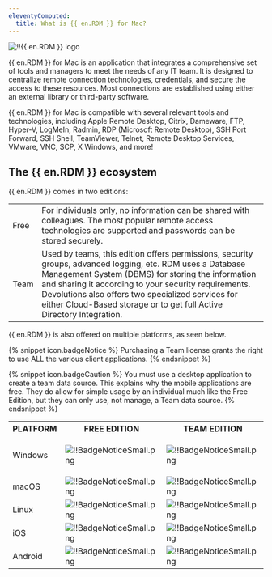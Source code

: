 ```yaml
---
eleventyComputed:
  title: What is {{ en.RDM }} for Mac?
---
```

![!!{{ en.RDM }} logo](https://webdevolutions.blob.core.windows.net/images/projects/remote-desktop-manager/logos/remote-desktop-manager-color-shadow.svg)

{{ en.RDM }} for Mac is an application that integrates a comprehensive set of tools and managers to meet the needs of any IT team. It is designed to centralize remote connection technologies, credentials, and secure the access to these resources. Most connections are established using either an external library or third-party software.  

{{ en.RDM }} for Mac is compatible with several relevant tools and technologies, including Apple Remote Desktop, Citrix, Dameware, FTP, Hyper-V, LogMeIn, Radmin, RDP (Microsoft Remote Desktop), SSH Port Forward, SSH Shell, TeamViewer, Telnet, Remote Desktop Services, VMware, VNC, SCP, X Windows, and more! 

## The {{ en.RDM }} ecosystem 

{{ en.RDM }} comes in two editions: 

<table>
	<tr>
		<td>
Free 
		</td>
		<td>
For individuals only, no information can be shared with colleagues. The most popular remote access technologies are supported and passwords can be stored securely. 
		</td>
	</tr>
	<tr>
		<td>
Team 
		</td>
		<td>
Used by teams, this edition offers permissions, security groups, advanced logging, etc. RDM uses a Database Management System (DBMS) for storing the information and sharing it according to your security requirements. Devolutions also offers two specialized services for either Cloud-Based storage or to get full Active Directory Integration. 
		</td>
	</tr>
</table>

{{ en.RDM }} is also offered on multiple platforms, as seen below. 

{% snippet icon.badgeNotice %} 
Purchasing a Team license grants the right to use ALL the various client applications. 
{% endsnippet %}
 
{% snippet icon.badgeCaution %} 
You must use a desktop application to create a team data source. This explains why the mobile applications are free. They do allow for simple usage by an individual much like the Free Edition, but they can only use, not manage, a Team data source. 
{% endsnippet %}
 
<table>
	<tr>
		<th>
PLATFORM 
		</th>
		<th>
FREE EDITION 
		</th>
		<th>
TEAM EDITION 
		</th>
	</tr>
	<tr>
		<td>
Windows 
		</td>
		<td>

![!!BadgeNoticeSmall.png](/img/common/BadgeNoticeSmall.png) 
		</td>
		<td>
![!!BadgeNoticeSmall.png](/img/common/BadgeNoticeSmall.png) 
		</td>
	</tr>
	<tr>
		<td>
macOS 
		</td>
		<td>
![!!BadgeNoticeSmall.png](/img/common/BadgeNoticeSmall.png) 
		</td>
		<td>
![!!BadgeNoticeSmall.png](/img/common/BadgeNoticeSmall.png) 
		</td>
	</tr>
	<tr>
		<td>
Linux 
		</td>
		<td>
![!!BadgeNoticeSmall.png](/img/common/BadgeNoticeSmall.png) 
		</td>
		<td>
![!!BadgeNoticeSmall.png](/img/common/BadgeNoticeSmall.png) 
		</td>
	</tr>
	<tr>
		<td>
iOS 
		</td>
		<td>
![!!BadgeNoticeSmall.png](/img/common/BadgeNoticeSmall.png) 
		</td>
		<td>
![!!BadgeNoticeSmall.png](/img/common/BadgeNoticeSmall.png) 
		</td>
	</tr>
	<tr>
		<td>
Android 
		</td>
		<td>
![!!BadgeNoticeSmall.png](/img/common/BadgeNoticeSmall.png) 
		</td>
		<td>
![!!BadgeNoticeSmall.png](/img/common/BadgeNoticeSmall.png) 
		</td>
	</tr>
</table>


